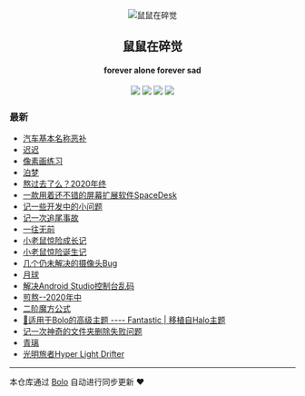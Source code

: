 <p align="center"><img alt="鼠鼠在碎觉" src="https://img.sszsj.top/favicon.png"></p><h2 align="center">
鼠鼠在碎觉
</h2>

<h4 align="center">forever alone forever sad</h4>
<p align="center"><a title="鼠鼠在碎觉" target="_blank" href="https://github.com/csfwff/bolo-blog"><img src="https://img.shields.io/github/last-commit/csfwff/bolo-blog.svg?style=flat-square&color=FF9900"></a>
<a title="GitHub repo size in bytes" target="_blank" href="https://github.com/csfwff/bolo-blog"><img src="https://img.shields.io/github/repo-size/csfwff/bolo-blog.svg?style=flat-square"></a>
<a title="Bolo Version" target="_blank" href="https://github.com/adlered/bolo-solo"><img src="https://img.shields.io/badge/bolo-v2.3 稳定版-f1e05a.svg?style=flat-square&color=blueviolet"></a>
<a title="Hits" target="_blank" href="https://github.com/88250/hits"><img src="https://hits.b3log.org/csfwff/bolo-blog.svg"></a></p>

### 最新

* [汽车基本名称恶补](https://sszsj.top/articles/2021/02/20/1613800945546.html)
* [迟迟](https://sszsj.top/articles/2021/01/25/1611554571932.html)
* [像素画练习](https://sszsj.top/articles/2021/01/14/1610606360833.html)
* [泊梦](https://sszsj.top/articles/2021/01/13/1610519885771.html)
* [熬过去了么？2020年终](https://sszsj.top/articles/2020/12/03/1606980773113.html)
* [一款用着还不错的屏幕扩展软件SpaceDesk](https://sszsj.top/articles/2020/11/30/1606702808004.html)
* [记一些开发中的小问题](https://sszsj.top/articles/2020/11/19/1605765709972.html)
* [记一次追尾事故](https://sszsj.top/articles/2020/11/10/1604989504426.html)
* [一往无前](https://sszsj.top/articles/2020/10/10/1602293382243.html)
* [小老鼠惊险成长记](https://sszsj.top/articles/2020/10/14/1602638793372.html)
* [小老鼠惊险诞生记](https://sszsj.top/articles/2020/09/20/1600608317739.html)
* [几个仍未解决的摄像头Bug](https://sszsj.top/articles/2020/09/02/1599037000020.html)
* [月球](https://sszsj.top/articles/2020/07/31/1596162836163.html)
* [解决Android Studio控制台乱码](https://sszsj.top/articles/2020/07/03/1593752646951.html)
* [煎熬--2020年中](https://sszsj.top/articles/2020/06/04/1591246385311.html)
* [二阶魔方公式](https://sszsj.top/articles/2020/05/07/1588842372000.html)
* [🎨适用于Bolo的高级主题 ---- Fantastic | 移植自Halo主题](https://sszsj.top/articles/2020/04/06/1586156153265.html)
* [记一次神奇的文件夹删除失败问题](https://sszsj.top/articles/2020/03/16/1584340972217.html)
* [青璃](https://sszsj.top/articles/2020/03/13/1584084847295.html)
* [光明旅者Hyper Light Drifter](https://sszsj.top/articles/2020/03/13/1584081025904.html)



---

本仓库通过 [Bolo](https://github.com/adlered/bolo-solo) 自动进行同步更新 ❤️ 